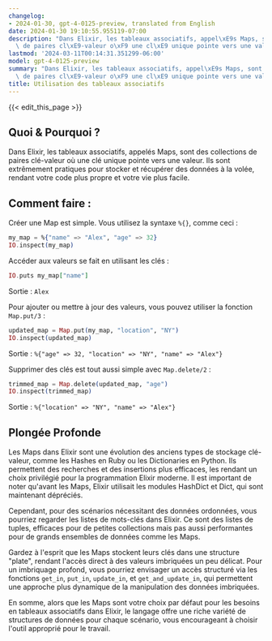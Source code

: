 ```yaml
---
changelog:
- 2024-01-30, gpt-4-0125-preview, translated from English
date: 2024-01-30 19:10:55.955119-07:00
description: "Dans Elixir, les tableaux associatifs, appel\xE9s Maps, sont des collections\
  \ de paires cl\xE9-valeur o\xF9 une cl\xE9 unique pointe vers une valeur. Ils sont\u2026"
lastmod: '2024-03-11T00:14:31.351299-06:00'
model: gpt-4-0125-preview
summary: "Dans Elixir, les tableaux associatifs, appel\xE9s Maps, sont des collections\
  \ de paires cl\xE9-valeur o\xF9 une cl\xE9 unique pointe vers une valeur. Ils sont\u2026"
title: Utilisation des tableaux associatifs
---
```


{{< edit_this_page >}}

## Quoi & Pourquoi ?

Dans Elixir, les tableaux associatifs, appelés Maps, sont des collections de paires clé-valeur où une clé unique pointe vers une valeur. Ils sont extrêmement pratiques pour stocker et récupérer des données à la volée, rendant votre code plus propre et votre vie plus facile.

## Comment faire :

Créer une Map est simple. Vous utilisez la syntaxe `%{}`, comme ceci :

```elixir
my_map = %{"name" => "Alex", "age" => 32}
IO.inspect(my_map)
```

Accéder aux valeurs se fait en utilisant les clés :

```elixir
IO.puts my_map["name"]
```
Sortie : `Alex`

Pour ajouter ou mettre à jour des valeurs, vous pouvez utiliser la fonction `Map.put/3` :

```elixir
updated_map = Map.put(my_map, "location", "NY")
IO.inspect(updated_map)
```
Sortie : `%{"age" => 32, "location" => "NY", "name" => "Alex"}`

Supprimer des clés est tout aussi simple avec `Map.delete/2` :

```elixir
trimmed_map = Map.delete(updated_map, "age")
IO.inspect(trimmed_map)
```
Sortie : `%{"location" => "NY", "name" => "Alex"}`

## Plongée Profonde

Les Maps dans Elixir sont une évolution des anciens types de stockage clé-valeur, comme les Hashes en Ruby ou les Dictionaries en Python. Ils permettent des recherches et des insertions plus efficaces, les rendant un choix privilégié pour la programmation Elixir moderne. Il est important de noter qu'avant les Maps, Elixir utilisait les modules HashDict et Dict, qui sont maintenant dépréciés.

Cependant, pour des scénarios nécessitant des données ordonnées, vous pourriez regarder les listes de mots-clés dans Elixir. Ce sont des listes de tuples, efficaces pour de petites collections mais pas aussi performantes pour de grands ensembles de données comme les Maps.

Gardez à l'esprit que les Maps stockent leurs clés dans une structure "plate", rendant l'accès direct à des valeurs imbriquées un peu délicat. Pour un imbriquage profond, vous pourriez envisager un accès structuré via les fonctions `get_in`, `put_in`, `update_in`, et `get_and_update_in`, qui permettent une approche plus dynamique de la manipulation des données imbriquées.

En somme, alors que les Maps sont votre choix par défaut pour les besoins en tableaux associatifs dans Elixir, le langage offre une riche variété de structures de données pour chaque scénario, vous encourageant à choisir l'outil approprié pour le travail.
